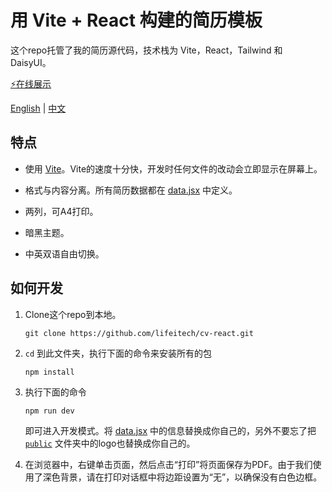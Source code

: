 # 用 Vite + React 构建的简历模板

这个repo托管了我的简历源代码，技术栈为 Vite，React，Tailwind 和 DaisyUI。

[⚡在线展示](https://cv-react-lifeitech.netlify.app/)

[English](README.md) | [中文](README-CN.md)

## 特点

- 使用 [Vite](https://vitejs.dev/)。Vite的速度十分快，开发时任何文件的改动会立即显示在屏幕上。

- 格式与内容分离。所有简历数据都在 [data.jsx](/src/sections/data.jsx) 中定义。

- 两列，可A4打印。

- 暗黑主题。

- 中英双语自由切换。

## 如何开发 

1. Clone这个repo到本地。

    ```shell
    git clone https://github.com/lifeitech/cv-react.git
    ```

2. `cd` 到此文件夹，执行下面的命令来安装所有的包

    ```shell
    npm install
    ```

3. 执行下面的命令

    ```shell
    npm run dev
    ```

    即可进入开发模式。将 [data.jsx](/src/sections/data.jsx) 中的信息替换成你自己的，另外不要忘了把 [`public`](/public/) 文件夹中的logo也替换成你自己的。

4. 在浏览器中，右键单击页面，然后点击“打印”将页面保存为PDF。由于我们使用了深色背景，请在打印对话框中将边距设置为“无”，以确保没有白色边框。